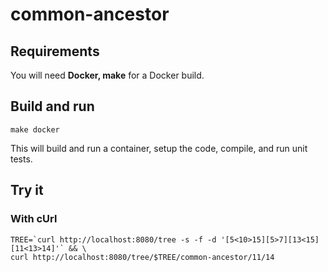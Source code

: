 # common-ancestor

## Requirements

You will need **Docker, make** for a Docker build.

## Build and run

```shell
make docker
```

This will build and run a container, setup the code, compile, and run unit tests.

## Try it

### With cUrl

```shell
TREE=`curl http://localhost:8080/tree -s -f -d '[5<10>15][5>7][13<15][11<13>14]'` && \
curl http://localhost:8080/tree/$TREE/common-ancestor/11/14
```
